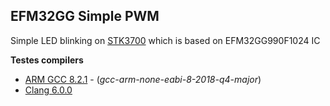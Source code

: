 ## EFM32GG Simple PWM

Simple LED blinking on [STK3700][1] which is based on EFM32GG990F1024 IC

**Testes compilers**

- [ARM GCC 8.2.1][armgcc] - (_gcc-arm-none-eabi-8-2018-q4-major_)
- [Clang 6.0.0][clang]

[1]: https://www.silabs.com/products/development-tools/mcu/32-bit/efm32-giant-gecko-starter-kit
[armgcc]: https://developer.arm.com/open-source/gnu-toolchain/gnu-rm/downloads
[clang]: http://releases.llvm.org/
